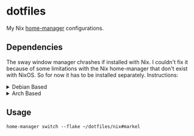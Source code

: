 # dotfiles
My Nix [home-manager](https://github.com/nix-community/home-manager) configurations. 

## Dependencies
The sway window manager chrashes if installed with Nix. I couldn't fix it because of some limitations with the Nix home-manager that don't exist with NixOS. So for now it has to be installed separately. Instructions:

<details><summary>Debian Based</summary>

```
sudo apt install sway
```
</details>
<details><summary>Arch Based</summary>

```
sudo pacman -S sway
```
</details>

## Usage

```
home-manager switch --flake ~/dotfiles/nix#markel
```
